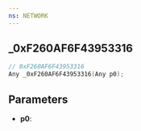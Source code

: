 ```yaml
---
ns: NETWORK
---
```

## _0xF260AF6F43953316

```c
// 0xF260AF6F43953316
Any _0xF260AF6F43953316(Any p0);
```

## Parameters
* **p0**:
